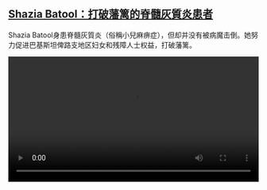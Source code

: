 <!--1635252426000-->
[Shazia Batool：打破藩篱的脊髓灰質炎患者](https://www.dw.com/zh/Shazia%20Batool%EF%BC%9A%E6%89%93%E7%A0%B4%E8%97%A9%E7%AF%B1%E7%9A%84%E8%84%8A%E9%AB%93%E7%81%B0%E8%B3%AA%E7%82%8E%E6%82%A3%E8%80%85/a-59629202)
------

<p>Shazia Batool身患脊髓灰質炎（俗稱小兒麻痹症），但却并没有被病魔击倒。她努力促进巴基斯坦俾路支地区妇女和残障人士权益，打破藩篱。</small></p><video src="https://tvdownloaddw-a.akamaihd.net/dwtv_video/flv/vdt_zh/2021/bchi211026_001_shazia_01v_1_sd_sor.mp4" controls style="width:100%"></video>
